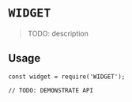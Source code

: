 # `WIDGET`

> TODO: description

## Usage

```
const widget = require('WIDGET');

// TODO: DEMONSTRATE API
```
